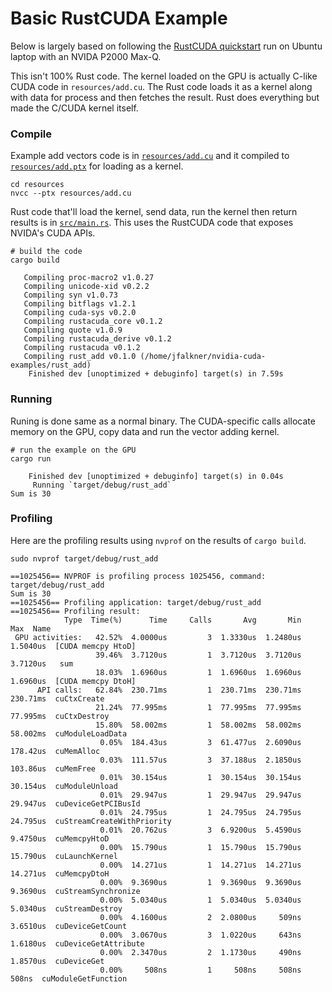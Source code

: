 # Basic RustCUDA Example

Below is largely based on following the [RustCUDA quickstart](https://github.com/bheisler/RustaCUDA#quickstart) run on Ubuntu laptop with an NVIDA P2000 Max-Q.

This isn't 100% Rust code. The kernel loaded on the GPU is actually C-like CUDA code in
`resources/add.cu`. The Rust code loads it as a kernel along with data for process and
then fetches the result. Rust does everything but made the C/CUDA kernel itself.

### Compile

Example add vectors code is in [`resources/add.cu`](resources/add.cu) and it compiled
to [`resources/add.ptx`](resources/add.ptx) for loading as a kernel.

```
cd resources
nvcc --ptx resources/add.cu
```

Rust code that'll load the kernel, send data, run the kernel then return results is in
[`src/main.rs`](src/main.rs). This uses the RustCUDA code that exposes NVIDA's CUDA APIs.


```
# build the code
cargo build

   Compiling proc-macro2 v1.0.27
   Compiling unicode-xid v0.2.2
   Compiling syn v1.0.73
   Compiling bitflags v1.2.1
   Compiling cuda-sys v0.2.0
   Compiling rustacuda_core v0.1.2
   Compiling quote v1.0.9
   Compiling rustacuda_derive v0.1.2
   Compiling rustacuda v0.1.2
   Compiling rust_add v0.1.0 (/home/jfalkner/nvidia-cuda-examples/rust_add)
    Finished dev [unoptimized + debuginfo] target(s) in 7.59s

```

### Running

Runing is done same as a normal binary. The CUDA-specific calls allocate memory on the GPU, copy data and run the vector adding kernel.

```
# run the example on the GPU
cargo run

    Finished dev [unoptimized + debuginfo] target(s) in 0.04s
     Running `target/debug/rust_add`
Sum is 30
```

### Profiling

Here are the profiling results using `nvprof` on the results of `cargo build`.

```
sudo nvprof target/debug/rust_add

==1025456== NVPROF is profiling process 1025456, command: target/debug/rust_add
Sum is 30
==1025456== Profiling application: target/debug/rust_add
==1025456== Profiling result:
            Type  Time(%)      Time     Calls       Avg       Min       Max  Name
 GPU activities:   42.52%  4.0000us         3  1.3330us  1.2480us  1.5040us  [CUDA memcpy HtoD]
                   39.46%  3.7120us         1  3.7120us  3.7120us  3.7120us   sum
                   18.03%  1.6960us         1  1.6960us  1.6960us  1.6960us  [CUDA memcpy DtoH]
      API calls:   62.84%  230.71ms         1  230.71ms  230.71ms  230.71ms  cuCtxCreate
                   21.24%  77.995ms         1  77.995ms  77.995ms  77.995ms  cuCtxDestroy
                   15.80%  58.002ms         1  58.002ms  58.002ms  58.002ms  cuModuleLoadData
                    0.05%  184.43us         3  61.477us  2.6090us  178.42us  cuMemAlloc
                    0.03%  111.57us         3  37.188us  2.1850us  103.86us  cuMemFree
                    0.01%  30.154us         1  30.154us  30.154us  30.154us  cuModuleUnload
                    0.01%  29.947us         1  29.947us  29.947us  29.947us  cuDeviceGetPCIBusId
                    0.01%  24.795us         1  24.795us  24.795us  24.795us  cuStreamCreateWithPriority
                    0.01%  20.762us         3  6.9200us  5.4590us  9.4750us  cuMemcpyHtoD
                    0.00%  15.790us         1  15.790us  15.790us  15.790us  cuLaunchKernel
                    0.00%  14.271us         1  14.271us  14.271us  14.271us  cuMemcpyDtoH
                    0.00%  9.3690us         1  9.3690us  9.3690us  9.3690us  cuStreamSynchronize
                    0.00%  5.0340us         1  5.0340us  5.0340us  5.0340us  cuStreamDestroy
                    0.00%  4.1600us         2  2.0800us     509ns  3.6510us  cuDeviceGetCount
                    0.00%  3.0670us         3  1.0220us     643ns  1.6180us  cuDeviceGetAttribute
                    0.00%  2.3470us         2  1.1730us     490ns  1.8570us  cuDeviceGet
                    0.00%     508ns         1     508ns     508ns     508ns  cuModuleGetFunction
```
